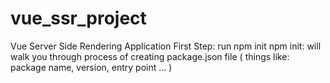 # vue_ssr_project
Vue Server Side Rendering Application
First Step: run npm init
npm init: will walk you through process of creating package.json file ( things like: package name, version, entry point ... )
